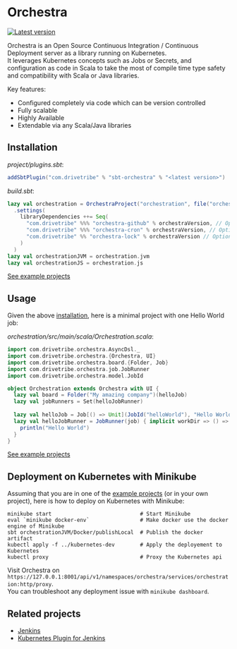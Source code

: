 Orchestra
=========

[![Latest version](https://index.scala-lang.org/drivetribe/orchestra/orchestra-core/latest.svg?color=blue)](https://index.scala-lang.org/drivetribe/orchestra/orchestra-core)

Orchestra is an Open Source Continuous Integration / Continuous Deployment server as a library running on Kubernetes.  
It leverages Kubernetes concepts such as Jobs or Secrets, and configuration as code in Scala to take the most of compile time type safety and compatibility with Scala or Java libraries.


Key features:
* Configured completely via code which can be version controlled
* Fully scalable
* Highly Available
* Extendable via any Scala/Java libraries


## Installation

*project/plugins.sbt*:
```scala
addSbtPlugin("com.drivetribe" % "sbt-orchestra" % "<latest version>")
```
*build.sbt*:
```scala
lazy val orchestration = OrchestraProject("orchestration", file("orchestration"))
  .settings(
    libraryDependencies ++= Seq(
      "com.drivetribe" %%% "orchestra-github" % orchestraVersion, // Optional Github plugin
      "com.drivetribe" %%% "orchestra-cron" % orchestraVersion, // Optional Cron plugin
      "com.drivetribe" %% "orchestra-lock" % orchestraVersion // Optional Lock plugin
    )
  )
lazy val orchestrationJVM = orchestration.jvm
lazy val orchestrationJS = orchestration.js
```

[See example projects](examples)


## Usage

Given the above [installation](#installation), here is a minimal project with one Hello World job:

*orchestration/src/main/scala/Orchestration.scala*:
```scala
import com.drivetribe.orchestra.AsyncDsl._
import com.drivetribe.orchestra.{Orchestra, UI}
import com.drivetribe.orchestra.board.{Folder, Job}
import com.drivetribe.orchestra.job.JobRunner
import com.drivetribe.orchestra.model.JobId

object Orchestration extends Orchestra with UI {
  lazy val board = Folder("My amazing company")(helloJob)
  lazy val jobRunners = Set(helloJobRunner)
  
  lazy val helloJob = Job[() => Unit](JobId("helloWorld"), "Hello World")()
  lazy val helloJobRunner = JobRunner(job) { implicit workDir => () =>
    println("Hello World")
  }
}
```

[See example projects](examples)


## Deployment on Kubernetes with Minikube

Assuming that you are in one of the [example projects](examples) (or in your own project), here is how to deploy on Kubernetes with Minikube:
```
minikube start                            # Start Minikube
eval `minikube docker-env`                # Make docker use the docker engine of Minikube
sbt orchestrationJVM/Docker/publishLocal  # Publish the docker artifact
kubectl apply -f ../kubernetes-dev        # Apply the deployement to Kubernetes
kubectl proxy                             # Proxy the Kubernetes api
```
Visit Orchestra on `https://127.0.0.1:8001/api/v1/namespaces/orchestra/services/orchestration:http/proxy`.  
You can troubleshoot any deployment issue with `minikube dashboard`.


## Related projects

* [Jenkins](https://jenkins.io)
* [Kubernetes Plugin for Jenkins](https://github.com/jenkinsci/kubernetes-plugin)
